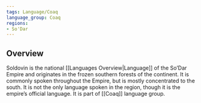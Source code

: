 ```yaml
---
tags: Language/Coaq
language_group: Coaq
regions:
- So'Dar
---
```

## Overview
Soldovin is the national [[Languages Overview|Language]] of the So’Dar Empire and originates in the frozen southern forests of the continent. It is commonly spoken throughout the Empire, but is mostly concentrated to the south. It is not the only language spoken in the region, though it is the empire’s official language. It is part of [[Coaq]] language group.